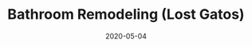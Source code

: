 ---
slug: "/portfolio/Bathroom-Remodeling-Los-Gatos"
date: "2020-05-04"
title: "Bathroom Remodeling (Lost Gatos)"
---